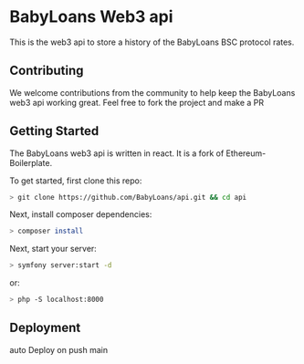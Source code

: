 # BabyLoans Web3 api

This is the web3 api to store a history of the BabyLoans BSC protocol rates.

## Contributing

We welcome contributions from the community to help keep the BabyLoans web3 api working great. 
Feel free to fork the project and make a PR

## Getting Started

The BabyLoans web3 api is written in react. 
It is a fork of Ethereum-Boilerplate.

To get started, first clone this repo:

```bash
> git clone https://github.com/BabyLoans/api.git && cd api
```

Next, install composer dependencies:

```bash
> composer install
```

Next, start your server:

```bash
> symfony server:start -d
```

or:

```bash
> php -S localhost:8000
```

## Deployment
auto Deploy on push main
